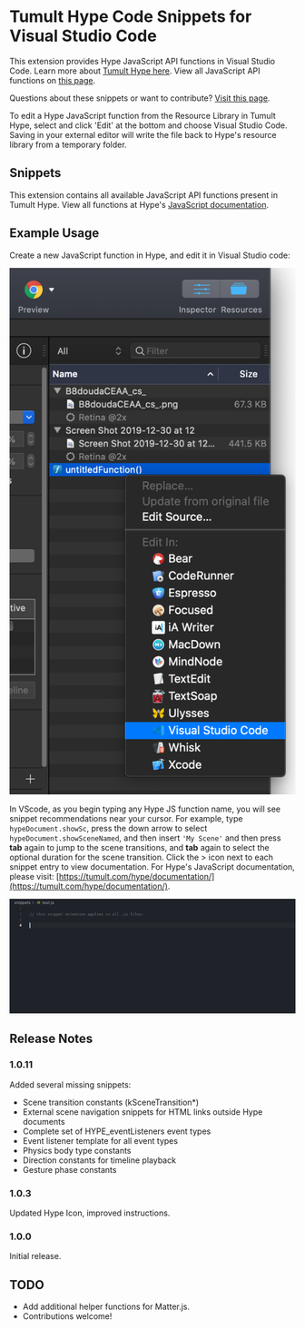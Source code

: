 # Tumult Hype Code Snippets for Visual Studio Code

This extension provides Hype JavaScript API functions in Visual Studio Code. Learn more about [Tumult Hype here](https://tumult.com/hype/). View all JavaScript API functions on [this page](https://tumult.com/hype/documentation/#javascript).

Questions about these snippets or want to contribute? [Visit this page](https://forums.tumult.com/t/visual-studio-code-snippet-extension/17380).

To edit a Hype JavaScript function from the Resource Library in Tumult Hype, select and click 'Edit' at the bottom and choose Visual Studio Code. Saving in your external editor will write the file back to Hype's resource library from a temporary folder. 

## Snippets

This extension contains all available JavaScript API functions present in Tumult Hype. View all functions at Hype's [JavaScript documentation](https://tumult.com/hype/documentation/#javascript). 

## Example Usage

Create a new JavaScript function in Hype, and edit it in Visual Studio code: 

![Snippet Usage Example](https://raw.githubusercontent.com/themorgantown/hype-snippets-vscode/master/images/editresources.png "Snippet Usage in Hype")

In VScode, as you begin typing any Hype JS function name, you will see snippet recommendations near your cursor.  For example, type `hypeDocument.showSc`, press the down arrow to select `hypeDocument.showSceneNamed`, and then insert `'My Scene'` and then press **tab** again to jump to the scene transitions, and **tab** again to select the optional duration for the scene transition. Click the > icon next to each snippet entry to view documentation. For Hype's JavaScript documentation, please visit: [https://tumult.com/hype/documentation/](https://tumult.com/hype/documentation/). 

![Snippet Usage GIF Example](https://raw.githubusercontent.com/themorgantown/hype-snippets-vscode/master/images/example.gif "Snippet Usage GIF Example")

## Release Notes

### 1.0.11

Added several missing snippets:
- Scene transition constants (kSceneTransition*)
- External scene navigation snippets for HTML links outside Hype documents
- Complete set of HYPE_eventListeners event types
- Event listener template for all event types
- Physics body type constants
- Direction constants for timeline playback
- Gesture phase constants

### 1.0.3

Updated Hype Icon, improved instructions.

### 1.0.0

Initial release.

## TODO

* Add additional helper functions for Matter.js.
* Contributions welcome!
